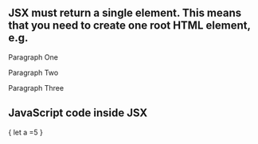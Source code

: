 ## JSX must return a single element. This means that you need to create one root HTML element, e.g. <div>

  <div>
  <p>Paragraph One</p>
  <p>Paragraph Two</p>
  <p>Paragraph Three</p>
</div>

## JavaScript code inside JSX

  { let a =5 }


